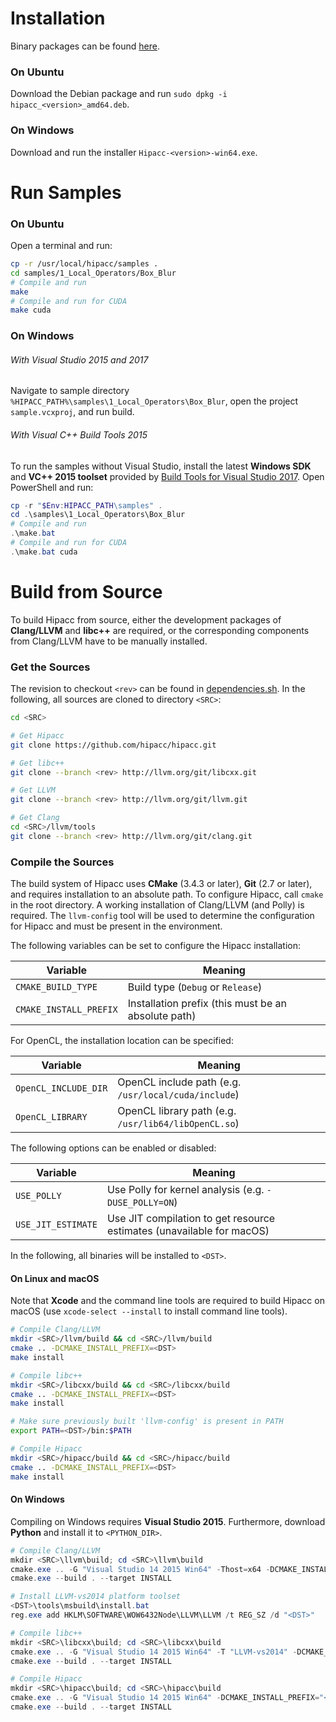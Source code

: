 # Installation
Binary packages can be found [here](../../releases).
### On Ubuntu
Download the Debian package and run `sudo dpkg -i hipacc_<version>_amd64.deb`.
### On Windows
Download and run the installer `Hipacc-<version>-win64.exe`.


# Run Samples
### On Ubuntu
Open a terminal and run:
```bash
cp -r /usr/local/hipacc/samples .
cd samples/1_Local_Operators/Box_Blur
# Compile and run
make
# Compile and run for CUDA
make cuda
```
### On Windows
###### With Visual Studio 2015 and 2017
Navigate to sample directory `%HIPACC_PATH%\samples\1_Local_Operators\Box_Blur`,
open the project `sample.vcxproj`, and run build.

###### With Visual C++ Build Tools 2015
To run the samples without Visual Studio, install the latest **Windows SDK** and
**VC++ 2015 toolset** provided by
[Build Tools for Visual Studio 2017](https://aka.ms/buildtools).
Open PowerShell and run:
```PowerShell
cp -r "$Env:HIPACC_PATH\samples" .
cd .\samples\1_Local_Operators\Box_Blur
# Compile and run
.\make.bat
# Compile and run for CUDA
.\make.bat cuda
```


# Build from Source
To build Hipacc from source, either the development packages of **Clang/LLVM**
and **libc++** are required, or the corresponding components from Clang/LLVM
have to be manually installed.

### Get the Sources
The revision to checkout `<rev>` can be found in
[dependencies.sh](dependencies.sh). In the following, all sources are cloned to
directory `<SRC>`:

```bash
cd <SRC>

# Get Hipacc
git clone https://github.com/hipacc/hipacc.git

# Get libc++
git clone --branch <rev> http://llvm.org/git/libcxx.git

# Get LLVM
git clone --branch <rev> http://llvm.org/git/llvm.git

# Get Clang
cd <SRC>/llvm/tools
git clone --branch <rev> http://llvm.org/git/clang.git
```

### Compile the Sources
The build system of Hipacc uses **CMake** (3.4.3 or later), **Git** (2.7 or later),
and requires installation to an absolute path. To configure Hipacc, call `cmake`
in the root directory. A working installation of Clang/LLVM (and Polly) is 
required. The `llvm-config` tool will be used to determine the configuration for
Hipacc and must be present in the environment.

The following variables can be set to configure the Hipacc installation:

Variable               | Meaning
-----------------------|----------------------------------------------------
`CMAKE_BUILD_TYPE`     | Build type (`Debug` or `Release`)
`CMAKE_INSTALL_PREFIX` | Installation prefix (this must be an absolute path)

For OpenCL, the installation location can be specified:

Variable             | Meaning
---------------------|-----------------------------------------------------
`OpenCL_INCLUDE_DIR` | OpenCL include path (e.g. `/usr/local/cuda/include`)
`OpenCL_LIBRARY`     | OpenCL library path (e.g. `/usr/lib64/libOpenCL.so`)

The following options can be enabled or disabled:

Variable           | Meaning
-------------------|----------------------------------------------------------------------
`USE_POLLY`        | Use Polly for kernel analysis (e.g. `-DUSE_POLLY=ON`)
`USE_JIT_ESTIMATE` | Use JIT compilation to get resource estimates (unavailable for macOS)

In the following, all binaries will be installed to `<DST>`.

#### On Linux and macOS
Note that **Xcode** and the command line tools are required to build Hipacc on
macOS (use `xcode-select --install` to install command line tools).

```bash
# Compile Clang/LLVM
mkdir <SRC>/llvm/build && cd <SRC>/llvm/build
cmake .. -DCMAKE_INSTALL_PREFIX=<DST>
make install

# Compile libc++
mkdir <SRC>/libcxx/build && cd <SRC>/libcxx/build
cmake .. -DCMAKE_INSTALL_PREFIX=<DST>
make install

# Make sure previously built 'llvm-config' is present in PATH
export PATH=<DST>/bin:$PATH

# Compile Hipacc
mkdir <SRC>/hipacc/build && cd <SRC>/hipacc/build
cmake .. -DCMAKE_INSTALL_PREFIX=<DST>
make install
```

#### On Windows
Compiling on Windows requires **Visual Studio 2015**. Furthermore, download
**Python** and install it to `<PYTHON_DIR>`.
```PowerShell
# Compile Clang/LLVM
mkdir <SRC>\llvm\build; cd <SRC>\llvm\build
cmake.exe .. -G "Visual Studio 14 2015 Win64" -Thost=x64 -DCMAKE_INSTALL_PREFIX="<DST>" -DPYTHON_EXECUTABLE="<PYTHON_DIR>\python.exe"
cmake.exe --build . --target INSTALL

# Install LLVM-vs2014 platform toolset
<DST>\tools\msbuild\install.bat
reg.exe add HKLM\SOFTWARE\WOW6432Node\LLVM\LLVM /t REG_SZ /d "<DST>"

# Compile libc++
mkdir <SRC>\libcxx\build; cd <SRC>\libcxx\build
cmake.exe .. -G "Visual Studio 14 2015 Win64" -T "LLVM-vs2014" -DCMAKE_INSTALL_PREFIX="<DST>" -DLIBCXX_ENABLE_SHARED=YES -DLIBCXX_ENABLE_STATIC=NO -DLIBCXX_ENABLE_EXPERIMENTAL_LIBRARY=NO
cmake.exe --build . --target INSTALL

# Compile Hipacc
mkdir <SRC>\hipacc\build; cd <SRC>\hipacc\build
cmake.exe .. -G "Visual Studio 14 2015 Win64" -DCMAKE_INSTALL_PREFIX="<DST>"
cmake.exe --build . --target INSTALL
```
